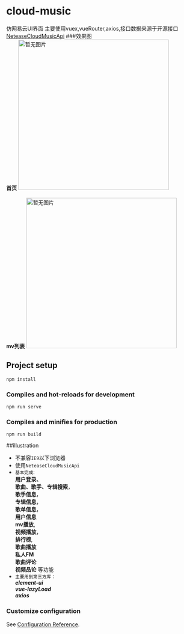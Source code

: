 
# cloud-music

仿网易云UI界面
主要使用vuex,vueRouter,axios,接口数据来源于开源接口[NeteaseCloudMusicApi](https://github.com/Binaryify/NeteaseCloudMusicApi)
###效果图<br>
**首页**
<img src="https://raw.githubusercontent.com/Bug520-Maker/imgList/master/playVideo.png?token=AQWR3JRRCYBIKZ2OACDRX3LAEK6YO" width="400" height="" alt="暂无图片" /><br><br>
**mv列表**
<img src="https://raw.githubusercontent.com/Bug520-Maker/imgList/master/mvList.png?token=AQWR3JXDCBA2J2KI63BBHODAEK3LG" width="400" height="" alt="暂无图片" /><br>
## Project setup
```
npm install
```

### Compiles and hot-reloads for development
```
npm run serve
```

### Compiles and minifies for production
```
npm run build
```
##illustration

* 不兼容```IE9```以下浏览器
* 使用```NeteaseCloudMusicApi```<br>
* ```基本完成```:<br>
**用户登录、<br>
  歌曲、歌手、专辑搜索**，<br>
**歌手信息**，<br>
  **专辑信息**，<br>**歌单信息**，<br>**用户信息**<br>**mv播放**,<br>**视频播放**，
  <br>**排行榜**,<br>**歌曲播放**<br>**私人FM**<br>
  **歌曲评论**<br>**视频品论** 等功能
* ``主要用到第三方库：``<br>***element-ui***<br>***vue-lazyLoad***<br>***axios***
### Customize configuration
See [Configuration Reference](https://cli.vuejs.org/config/).


